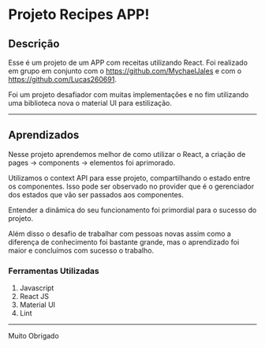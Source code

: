 # Projeto Recipes APP!

## Descrição
Esse é um projeto de um APP com receitas utilizando React.
Foi realizado em grupo em conjunto com o https://github.com/MychaelJales e com o https://github.com/Lucas260691.

Foi um projeto desafiador com muitas implementações e no fim utilizando uma biblioteca nova o material UI para estilização.

---

## Aprendizados
Nesse projeto aprendemos melhor de como utilizar o React, a criação de pages -> components -> elementos foi aprimorado.

Utilizamos o context API para esse projeto, compartilhando o estado entre os componentes. Isso pode ser observado no provider que é o gerenciador dos estados que vão ser passados aos componentes. 

Entender a dinâmica do seu funcionamento foi primordial para o sucesso do projeto.

Além disso o desafio de trabalhar com pessoas novas assim como a diferença de conhecimento foi bastante grande, mas o aprendizado foi maior e concluímos com sucesso o trabalho. 

### Ferramentas Utilizadas
1. Javascript
2. React JS
3. Material UI
4. Lint

---
Muito Obrigado